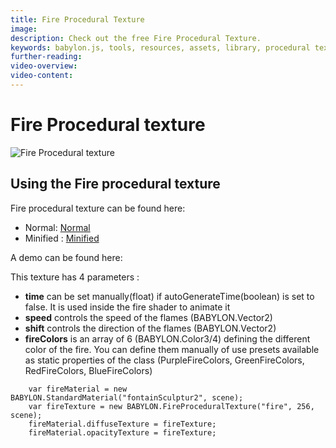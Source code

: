 ```yaml
---
title: Fire Procedural Texture
image: 
description: Check out the free Fire Procedural Texture.
keywords: babylon.js, tools, resources, assets, library, procedural texture, fire
further-reading:
video-overview:
video-content:
---
```


# Fire Procedural texture

![Fire Procedural texture](/img/extensions/proceduraltextures/firept.png)

## Using the Fire procedural texture

Fire procedural texture can be found here: 
- Normal: [Normal](https://cdn.babylonjs.com/proceduralTexturesLibrary/babylon.fireProceduralTexture.js)
- Minified : [Minified](https://cdn.babylonjs.com/proceduralTexturesLibrary/babylon.fireProceduralTexture.min.js)

A demo can be found here:  <Playground id="#KM3TC" title="Fire Procedural Texture" description="Fire Procedural Texture"/>

This texture has 4 parameters :
- **time** can be set manually(float) if autoGenerateTime(boolean) is set to false. It is used inside the fire shader to animate it
- **speed** controls the speed of the flames (BABYLON.Vector2)
- **shift** controls the direction of the flames (BABYLON.Vector2)
- **fireColors** is an array of 6 (BABYLON.Color3/4) defining the different color of the fire. You can define them manually of use presets available as static properties of the class (PurpleFireColors, GreenFireColors, RedFireColors, BlueFireColors)

```
    var fireMaterial = new BABYLON.StandardMaterial("fontainSculptur2", scene);
    var fireTexture = new BABYLON.FireProceduralTexture("fire", 256, scene);
    fireMaterial.diffuseTexture = fireTexture;
    fireMaterial.opacityTexture = fireTexture;
```